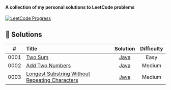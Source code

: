 
#### A collection of my personal solutions to LeetCode problems

[![LeetCode Progress](https://img.shields.io/badge/Problems%20Solved-3%2F3615-orange?style=for-the-badge&logo=leetcode)](https://leetcode.com/)

## 📝 Solutions


| # | Title | Solution | Difficulty |
|:--:|:------|:--------:|:----------:|
| 0001 | [Two Sum](https://leetcode.com/problems/two-sum/) | [Java](Java/0001-two-sum.java) | Easy |
| 0002 | [Add Two Numbers](https://leetcode.com/problems/add-two-numbers/) | [Java](Java/0002-add-two-numbers.java) | Medium |
| 0003 | [Longest Substring Without Repeating Characters](https://leetcode.com/problems/longest-substring-without-repeating-characters/) | [Java](Java/0003-longest-substring-without-repeating-characters.java) | Medium |
